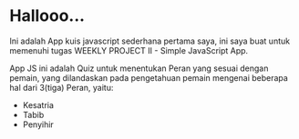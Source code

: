 <h1>Hallooo...</h1>
<p>Ini adalah App kuis javascript sederhana pertama saya, ini saya buat untuk memenuhi tugas WEEKLY PROJECT II - Simple JavaScript App.</p>
<p>App JS ini adalah Quiz untuk menentukan Peran yang sesuai dengan pemain, yang dilandaskan pada pengetahuan pemain mengenai beberapa hal dari 3(tiga) Peran, yaitu:
<ul>
<li>Kesatria</li>
<li>Tabib</li>
<li>Penyihir</li>
</ul>
